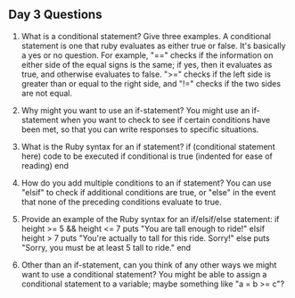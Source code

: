 ## Day 3 Questions

1. What is a conditional statement? Give three examples.
A conditional statement is one that ruby evaluates as either true or false. It's basically a yes or no question. For example, "==" checks if the information on either side of the equal signs is the same; if yes, then it evaluates as true, and otherwise evaluates to false. ">=" checks if the left side is greater than or equal to the right side, and "!=" checks if the two sides are not equal.

1. Why might you want to use an if-statement?
You might use an if-statement when you want to check to see if certain conditions have been met, so that you can write responses to specific situations.

1. What is the Ruby syntax for an if statement?
if (conditional statement here)
  code to be executed if conditional is true (indented for ease of reading)
end

1. How do you add multiple conditions to an if statement?
You can use "elsif" to check if additional conditions are true, or "else" in the event that none of the preceding conditions evaluate to true.

1. Provide an example of the Ruby syntax for an if/elsif/else statement:
if height >= 5 && height <= 7
  puts "You are tall enough to ride!"
elsif height > 7
  puts "You're actually to tall for this ride. Sorry!"
else
  puts "Sorry, you must be at least 5 tall to ride."
end

1. Other than an if-statement, can you think of any other ways we might want to use a conditional statement?
You might be able to assign a conditional statement to a variable; maybe something like "a = b >= c"?
